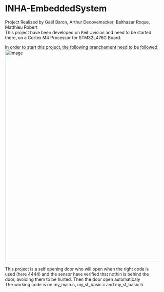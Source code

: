 # INHA-EmbeddedSystem
  
Project Realized by Gaël Baron, Arthur Decovemacker, Balthazar Roque, Matthieu Robert  
This project have been developed on Keil Uvision and need to be started there, on a Cortex M4 Processor for STM32L476G Board.  
  
  
In order to start this project, the following branchement need to be followed:  
<img width="696" alt="image" src="https://user-images.githubusercontent.com/62068909/205855011-1f3db00e-3aaf-4ef0-9dbb-4ccdba11845f.png">  
  
This project is a self opening door who will open when the right code is used (here 4444) and the sensor have verified that nothin is behind the door, avoiding them to be hurted. Then the door open automaticaly  
The working code is on my_main.c, my_st_basic.c and my_st_basic.h  
